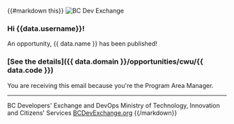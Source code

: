 {{#markdown this}}
![BC Dev Exchange](https://bcdevexchange.org/modules/core/client/img/logo/new-logo-220px.png)

### Hi {{data.username}}!

An opportunity, {{ data.name }} has been published!

### [See the details]({{ data.domain }}/opportunities/cwu/{{ data.code }})

You are receiving this email because you're the Program Area Manager.

-----------------------------
BC Developers' Exchange and DevOps
Ministry of Technology, Innovation and Citizens' Services
[BCDevExchange.org](http://bcdevexchange.org)
{{/markdown}}
